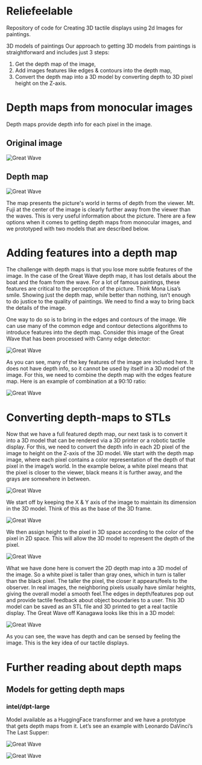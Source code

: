 # Reliefeelable
Repository of code for Creating 3D tactile displays using 2d Images for paintings.

3D models of paintings
Our approach to getting 3D models from paintings is straightforward and includes just 3 steps:
1. Get the depth map of the image,
2. Add images features like edges & contours into the depth map,
3. Convert the depth map into a 3D model by converting depth to 3D pixel height on the Z-axis.

# Depth maps from monocular images 
Depth maps provide depth info for each pixel in the image.

## Original image
![Great Wave](docs/great_wave.png "Great Wave")

## Depth map
![Great Wave](docs/depth_map.png "Depth Map")

The map presents the picture's world in terms of depth from the viewer. Mt. Fuji at the center of
the image is clearly further away from the viewer than the waves. This is very useful information
about the picture. There are a few options when it comes to getting depth maps from monocular images, and we
prototyped with two models that are described below.

# Adding features into a depth map
The challenge with depth maps is that you lose more subtle features of the image. In the case of the Great Wave depth map, it has lost details about the boat and the foam from the wave. For a lot of famous paintings, these features are critical to the perception of the picture. Think Mona Lisa’s smile. Showing just the depth map, while better than nothing, isn’t enough to do justice to the quality of paintings. We need to find a way to bring back the details of the image.
 
One way to do so is to bring in the edges and contours of the image. We can use many of the common edge and contour detections algorithms to introduce features into the depth map. Consider this image of the Great Wave that has been processed with Canny edge detector:

![Great Wave](docs/canny.png "Canny edge")

As you can see, many of the key features of the image are included here. It does not have depth info, so it cannot be used by itself in a 3D model of the image. For this, we need to combine the depth map with the edges feature map. Here is an example of combination at a 90:10 ratio:

![Great Wave](docs/combined.png "Combined")

# Converting depth-maps to STLs
Now that we have a full featured depth map, our next task is to convert it into a 3D model that can be rendered via a 3D printer or a robotic tactile display. For this, we need to convert the depth info in each 2D pixel of the image to height on the Z-axis of the 3D model.
We start with the depth map image, where each pixel contains a color representation of the depth of that pixel in the image’s world. In the example below, a white pixel means that the pixel is closer to the viewer, black means it is further away, and the grays are somewhere in between.

![Great Wave](docs/first_xy_image.png "")

We start off by keeping the X & Y axis of the image to maintain its dimension in the 3D model. Think of this as the base of the 3D frame.

![Great Wave](docs/second_xy_image.png "")

We then assign height to the pixel in 3D space according to the color of the pixel in 2D space. This will allow the 3D model to represent the depth of the pixel.

![Great Wave](docs/third_xy_image.png "")

What we have done here is convert the 2D depth map into a 3D model of the image. So a white pixel is taller than gray ones, which in turn is taller than the black pixel. The taller the pixel, the closer it appears/feels to the observer.
In real images, the neighboring pixels usually have similar heights, giving the overall model a smooth feel.The edges in depth/features pop out and provide tactile feedback about object boundaries to a user.
This 3D model can be saved as an STL file and 3D printed to get a real tactile display. The Great Wave off Kanagawa looks like this in a 3D model:

![Great Wave](docs/3dprint.png "")

As you can see, the wave has depth and can be sensed by feeling the image. This is the key idea of our tactile displays.

# Further reading about depth maps 

## Models for getting depth maps

### intel/dpt-large
Model available as a HuggingFace transformer and we have a prototype that gets depth maps from it.
Let’s see an example with Leonardo DaVinci’s The Last Supper:

![Great Wave](docs/last_supper.png "")

![Great Wave](docs/intel_dpt_model.png "")



